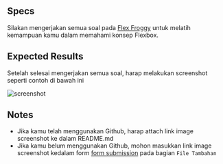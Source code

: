 ## Specs
Silakan mengerjakan semua soal pada [Flex Froggy](https://flexboxfroggy.com/) untuk melatih kemampuan kamu dalam memahami konsep Flexbox.

## Expected Results
Setelah selesai mengerjakan semua soal, harap melakukan screenshot seperti contoh di bawah ini

![screenshot](https://skilvul-prod-01.s3.ap-southeast-1.amazonaws.com/lesson/full-stack-assignment/flexbox-froggy.png)

## Notes
- Jika kamu telah menggunakan Github, harap attach link image screenshot ke dalam README.md
- Jika kamu belum menggunakan Github, mohon masukkan link image screenshot kedalam form [form submission](https://forms.gle/V6DpPRugtCPm2gjn8) pada bagian `File Tambahan`
